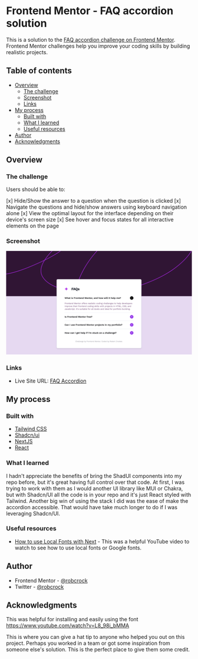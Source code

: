 # Frontend Mentor - FAQ accordion solution

This is a solution to the [FAQ accordion challenge on Frontend Mentor](https://www.frontendmentor.io/challenges/faq-accordion-wyfFdeBwBz). Frontend Mentor challenges help you improve your coding skills by building realistic projects.

## Table of contents

- [Overview](#overview)
  - [The challenge](#the-challenge)
  - [Screenshot](#screenshot)
  - [Links](#links)
- [My process](#my-process)
  - [Built with](#built-with)
  - [What I learned](#what-i-learned)
  - [Useful resources](#useful-resources)
- [Author](#author)
- [Acknowledgments](#acknowledgments)

## Overview

### The challenge

Users should be able to:

[x] Hide/Show the answer to a question when the question is clicked
[x] Navigate the questions and hide/show answers using keyboard navigation alone
[x] View the optimal layout for the interface depending on their device's screen size
[x] See hover and focus states for all interactive elements on the page

### Screenshot

![](./public/assets/images/screenshot.png)

### Links

- Live Site URL: [FAQ Accordion](https://faq-accordion-rust.vercel.app/)

## My process

### Built with

- [Tailwind CSS](https://tailwindcss.com/)
- [Shadcn/ui](https://ui.shadcn.com/)
- [NextJS](https://nextjs.org/)
- [React](https://reactjs.org/)

### What I learned

I hadn't appreciate the benefits of bring the ShadUI components into my repo before, but it's great having full control over that code. At first, I was trying to work with them as I would another UI library like MUI or Chakra, but with Shadcn/UI all the code is in your repo and it's just React styled with Tailwind. Another big win of using the stack I did was the ease of make the accordion accessible. That would have take much longer to do if I was leveraging Shadcn/UI.

### Useful resources

- [How to use Local Fonts with Next](https://www.youtube.com/watch?v=L8_98i_bMMA) - This was a helpful YouTube video to watch to see how to use local fonts or Google fonts.

## Author

- Frontend Mentor - [@robcrock](https://www.frontendmentor.io/profile/robcrock)
- Twitter - [@robcrock](https://twitter.com/robcrock)

## Acknowledgments

This was helpful for installing and easily using the font https://www.youtube.com/watch?v=L8_98i_bMMA

This is where you can give a hat tip to anyone who helped you out on this project. Perhaps you worked in a team or got some inspiration from someone else's solution. This is the perfect place to give them some credit.
